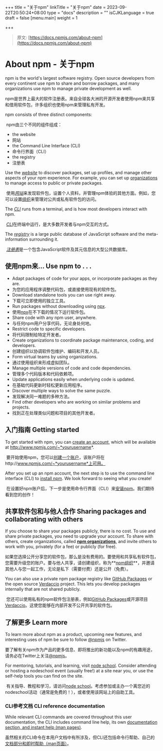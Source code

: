 +++
title = "关于npm"
linkTitle = "关于npm"
date = 2023-09-22T20:50:24+08:00
type = "docs"
description = ""
isCJKLanguage = true
draft = false
[menu.main]
    weight = 1

+++

> 原文: [https://docs.npmjs.com/about-npm](https://docs.npmjs.com/about-npm)

# About npm - 关于npm

npm is the world's largest software registry. Open source developers from every continent use npm to share and borrow packages, and many organizations use npm to manage private development as well.

​	npm是世界上最大的软件注册表。来自全球各大洲的开源开发者使用npm来共享和借用软件包，许多组织也使用npm来管理私有开发。

npm consists of three distinct components:

​	npm由三个不同的组件组成：

- the website
- 网站
- the Command Line Interface (CLI)
- 命令行界面（CLI）
- the registry
- 注册表

Use the [*website*](https://npmjs.com) to discover packages, set up profiles, and manage other aspects of your npm experience. For example, you can set up [organizations](https://www.npmjs.com/features) to manage access to public or private packages.

​	使用[*网站*](https://npmjs.com)来发现软件包，设置个人资料，并管理npm体验的其他方面。例如，您可以设置[组织](https://www.npmjs.com/features)来管理对公共或私有软件包的访问。

The [*CLI*](https://docs.npmjs.com/cli/npm) runs from a terminal, and is how most developers interact with npm.

​	[*CLI*](https://docs.npmjs.com/cli/npm)在终端中运行，是大多数开发者与npm交互的方式。

The [*registry*](https://docs.npmjs.com/misc/registry) is a large public database of JavaScript software and the meta-information surrounding it.

​	[*注册表*](https://docs.npmjs.com/misc/registry)是一个包含JavaScript软件及其元信息的大型公共数据库。

## 使用npm来... Use npm to . . .

- Adapt packages of code for your apps, or incorporate packages as they are.
- 为您的应用程序调整代码包，或直接使用现有的软件包。
- Download standalone tools you can use right away.
- 下载可立即使用的独立工具。
- Run packages without downloading using [npx](https://docs.npmjs.com/cli/commands/npx).
- 使用[npx](https://docs.npmjs.com/cli/commands/npx)在不下载的情况下运行软件包。
- Share code with any npm user, anywhere.
- 与任何npm用户分享代码，无论身处何地。
- Restrict code to specific developers.
- 将代码限制给特定开发者。
- Create organizations to coordinate package maintenance, coding, and developers.
- 创建组织以协调软件包维护、编码和开发人员。
- Form virtual teams by using organizations.
- 通过使用组织来形成虚拟团队。
- Manage multiple versions of code and code dependencies.
- 管理多个代码版本和代码依赖项。
- Update applications easily when underlying code is updated.
- 在基础代码更新时轻松更新应用程序。
- Discover multiple ways to solve the same puzzle.
- 发现解决同一难题的多种方法。
- Find other developers who are working on similar problems and projects.
- 找到正在处理类似问题和项目的其他开发者。

## 入门指南 Getting started

To get started with npm, you can [create an account](https://www.npmjs.com/signup), which will be available at http://www.npmjs.com/~*yourusername*.

​	要开始使用npm，您可以[创建一个账户](https://www.npmjs.com/signup)，该账户将在http://www.npmjs.com/~*yourusername*上可用。

After you set up an npm account, the next step is to use the command line interface (CLI) to [install npm](https://docs.npmjs.com/downloading-and-installing-node-js-and-npm). We look forward to seeing what you create!

​	在设置好npm账户后，下一步是使用命令行界面（CLI）来[安装npm](https://docs.npmjs.com/downloading-and-installing-node-js-and-npm)。我们期待看到您的创作！

## 共享软件包和与他人合作 Sharing packages and collaborating with others

If you choose to share your packages publicly, there is no cost. To use and share private packages, you need to upgrade your account. To share with others, create organizations, called **[npm organizations](https://docs.npmjs.com/organizations)**, and invite others to work with you, privately (for a fee) or publicly (for free).

​	如果您选择公开分享您的软件包，那么是没有费用的。要使用和共享私有软件包，您需要升级您的账户。要与他人共享，请创建组织，称为**[npm组织](https://docs.npmjs.com/organizations)**，并邀请其他人与您一起工作，无论是私下（需要付费）还是公开（免费）。

You can also use a private npm package registry like [GitHub Packages](https://github.com/features/packages) or the open source [Verdaccio](https://verdaccio.org) project. This lets you develop packages internally that are not shared publicly.

​	您还可以使用私有的npm软件包注册表，例如[GitHub Packages](https://github.com/features/packages)或开源项目[Verdaccio](https://verdaccio.org)。这使您能够在内部开发不公开共享的软件包。

## 了解更多 Learn more

To learn more about npm as a product, upcoming new features, and interesting uses of npm be sure to follow [@npmjs](https://twitter.com/npmjs) on Twitter.

​	要了解有关npm作为产品的更多信息、即将推出的新功能以及npm的有趣用途，请务必在Twitter上关注[@npmjs](https://twitter.com/npmjs)。

For mentoring, tutorials, and learning, visit [node school](https://nodeschool.io). Consider attending or hosting a nodeschool event (usually free!) at a site near you, or use the self-help tools you can find on the site.

​	有关指导、教程和学习，请访问[node school](https://nodeschool.io)。考虑参加或主办一个离您近的nodeschool活动（通常是免费的！），或者使用该网站上的自助工具。

### CLI参考文档 CLI reference documentation

While relevant CLI commands are covered throughout this user documentation, the CLI includes command line help, its own [documentation section, and instant help (man pages)](https://docs.npmjs.com/cli-documentation).

虽然相关的CLI命令在本用户文档中有所涉及，但CLI还包括命令行帮助、自己的[文档部分和即时帮助（man页面）](https://docs.npmjs.com/cli-documentation)。
